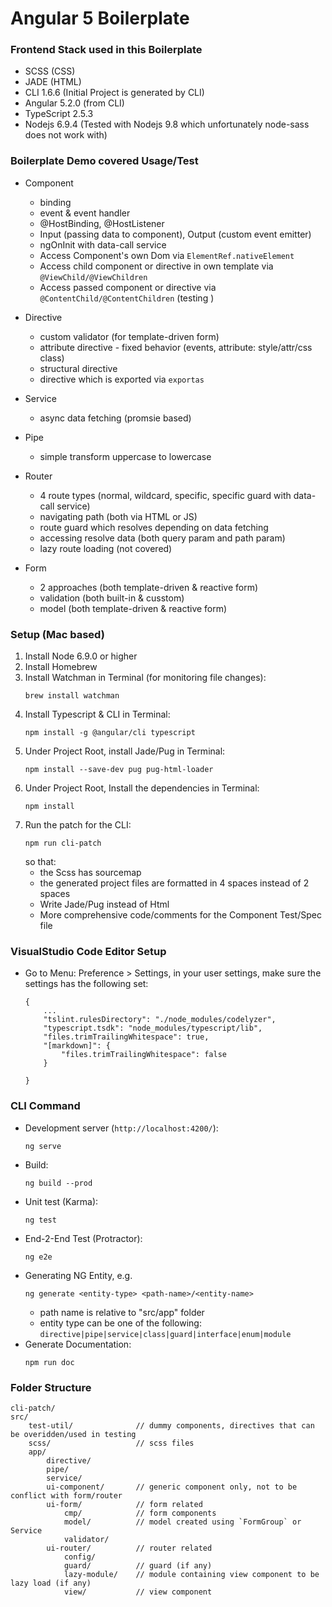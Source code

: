 # Angular 5 Boilerplate

### Frontend Stack used in this Boilerplate
- SCSS (CSS)
- JADE (HTML)
- CLI 1.6.6 (Initial Project is generated by CLI)
- Angular 5.2.0 (from CLI)
- TypeScript 2.5.3
- Nodejs 6.9.4 (Tested with Nodejs 9.8 which unfortunately node-sass does not work with)

### Boilerplate Demo covered Usage/Test
* Component
    - binding
    - event & event handler
    - @HostBinding, @HostListener
    - Input (passing data to component), Output (custom event emitter)
    - ngOnInit with data-call service
    - Access Component's own Dom via `ElementRef.nativeElement`
    - Access child component or directive in own template via `@ViewChild/@ViewChildren`
    - Access passed component or directive via `@ContentChild/@ContentChildren` (testing <ng-content>)

* Directive
    - custom validator (for template-driven form)
    - attribute directive - fixed behavior (events, attribute: style/attr/css class)
    - structural directive
    - directive which is exported via `exportas`

* Service
    - async data fetching (promsie based)

* Pipe
    - simple transform uppercase to lowercase

* Router
    - 4 route types (normal, wildcard, specific, specific guard with data-call service)
    - navigating path (both via HTML or JS)
    - route guard which resolves depending on data fetching
    - accessing resolve data (both query param and path param)
    - lazy route loading (not covered)

* Form
    - 2 approaches (both template-driven & reactive form)
    - validation (both built-in & cusstom)
    - model (both template-driven & reactive form)

### Setup (Mac based)
1. Install Node 6.9.0 or higher
2. Install Homebrew
3. Install Watchman in Terminal (for monitoring file changes):  
    ```
    brew install watchman
    ```
4. Install Typescript & CLI in Terminal:  
    ```
    npm install -g @angular/cli typescript
    ```
5. Under Project Root, install Jade/Pug in Terminal:  
    ```
    npm install --save-dev pug pug-html-loader
    ```
6. Under Project Root, Install the dependencies in Terminal:  
    ```
    npm install
    ```
7. Run the patch for the CLI:  
    ```
    npm run cli-patch
    ```  
    so that:  
    - the Scss has sourcemap
    - the generated project files are formatted in 4 spaces instead of 2 spaces
    - Write Jade/Pug instead of Html
    - More comprehensive code/comments for the Component Test/Spec file

### VisualStudio Code Editor Setup
* Go to Menu: Preference > Settings, in your user settings, make sure the settings has the following set:  
    ```
    {
        ...
        "tslint.rulesDirectory": "./node_modules/codelyzer",
        "typescript.tsdk": "node_modules/typescript/lib",
        "files.trimTrailingWhitespace": true,
        "[markdown]": {
            "files.trimTrailingWhitespace": false
        }
        
    }
    ```

### CLI Command
* Development server (`http://localhost:4200/`):  
    ```
    ng serve
    ```
* Build:  
    ```
    ng build --prod
    ```
* Unit test (Karma):  
    ```
    ng test
    ```
* End-2-End Test (Protractor):  
    ```
    ng e2e
    ```
* Generating NG Entity, e.g.  
    ```
    ng generate <entity-type> <path-name>/<entity-name>
    ```
    - path name is relative to "src/app" folder
    - entity type can be one of the following:  
    `directive|pipe|service|class|guard|interface|enum|module`
* Generate Documentation:  
    ```
    npm run doc
    ```   

### Folder Structure
    cli-patch/
    src/
        test-util/              // dummy components, directives that can be overidden/used in testing
        scss/                   // scss files
        app/
            directive/
            pipe/
            service/
            ui-component/       // generic component only, not to be conflict with form/router
            ui-form/            // form related
                cmp/            // form components
                model/          // model created using `FormGroup` or Service
                validator/
            ui-router/          // router related
                config/
                guard/          // guard (if any)
                lazy-module/    // module containing view component to be lazy load (if any)
                view/           // view component

